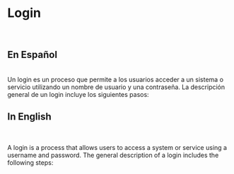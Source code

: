 <h1> Login </h1> <br>

<h2> En Español </h2> <br>
Un login es un proceso que permite a los usuarios acceder a un sistema o servicio utilizando un nombre de usuario y una contraseña. La descripción general de un login incluye los siguientes pasos:

<h2> In English </h2> <br>

A login is a process that allows users to access a system or service using a username and password. The general description of a login includes the following steps:
